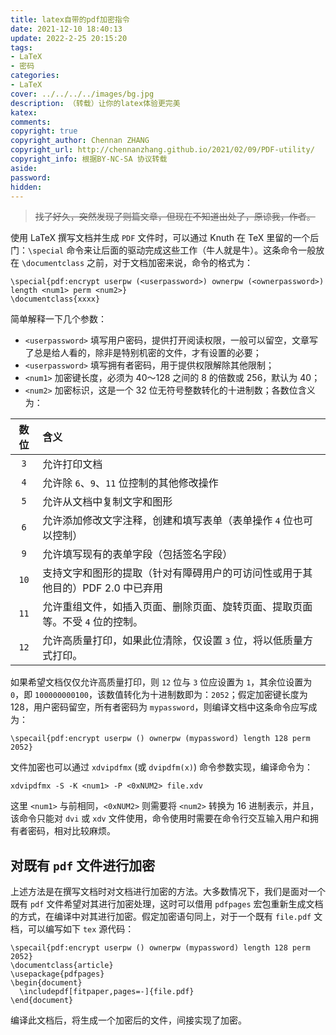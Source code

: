 ```yaml
---
title: latex自带的pdf加密指令
date: 2021-12-10 18:40:13
update: 2022-2-25 20:15:20
tags: 
- LaTeX
- 密码
categories:
- LaTeX
cover: ../../../../images/bg.jpg
description: （转载）让你的latex体验更完美
katex:
comments:
copyright: true
copyright_author: Chennan ZHANG
copyright_url: http://chennanzhang.github.io/2021/02/09/PDF-utility/
copyright_info: 根据BY-NC-SA 协议转载
aside:
password:
hidden:
---
```


> ~~找了好久，突然发现了则篇文章，但现在不知道出处了，原谅我，作者。~~

使用 LaTeX 撰写文档并生成 `PDF` 文件时，可以通过 Knuth 在 TeX 里留的一个后门：`\special` 命令来让后面的驱动完成这些工作（牛人就是牛）。这条命令一般放在 `\documentclass` 之前，对于文档加密来说，命令的格式为：

```
\special{pdf:encrypt userpw (<userpassword>) ownerpw (<ownerpassword>) length <num1> perm <num2>}
\documentclass{xxxx}
```

简单解释一下几个参数：

- `<userpassword>` 填写用户密码，提供打开阅读权限，一般可以留空，文章写了总是给人看的，除非是特别机密的文件，才有设置的必要；
- `<userpassword>` 填写拥有者密码，用于提供权限解除其他限制；
- `<num1>` 加密键长度，必须为 40～128 之间的 8 的倍数或 256，默认为 40；
- `<num2>` 加密标识，这是一个 32 位无符号整数转化的十进制数；各数位含义为：

| 数位 | 含义                                                         |
| :--: | :----------------------------------------------------------- |
| `3`  | 允许打印文档                                                 |
| `4`  | 允许除 `6`、`9`、`11` 位控制的其他修改操作                   |
| `5`  | 允许从文档中复制文字和图形                                   |
| `6`  | 允许添加修改文字注释，创建和填写表单（表单操作 `4` 位也可以控制） |
| `9`  | 允许填写现有的表单字段（包括签名字段）                       |
| `10` | 支持文字和图形的提取（针对有障碍用户的可访问性或用于其他目的）PDF 2.0 中已弃用 |
| `11` | 允许重组文件，如插入页面、删除页面、旋转页面、提取页面等。不受 `4` 位的控制。 |
| `12` | 允许高质量打印，如果此位清除，仅设置 `3` 位，将以低质量方式打印。 |

如果希望文档仅仅允许高质量打印，则 `12` 位与 `3` 位应设置为 `1`，其余位设置为 `0`，即 `100000000100`，该数值转化为十进制数即为：`2052`；假定加密键长度为 128，用户密码留空，所有者密码为 `mypassword`，则编译文档中这条命令应写成为：

```
\specail{pdf:encrypt userpw () ownerpw (mypassword) length 128 perm 2052}
```

文件加密也可以通过 `xdvipdfmx` (或 `dvipdfm(x)`) 命令参数实现，编译命令为：

```
xdvipdfmx -S -K <num1> -P <0xNUM2> file.xdv
```

这里 `<num1>` 与前相同，`<0xNUM2>` 则需要将 `<num2>` 转换为 16 进制表示，并且，该命令只能对 `dvi` 或 `xdv` 文件使用，命令使用时需要在命令行交互输入用户和拥有者密码，相对比较麻烦。

## 对既有 `pdf` 文件进行加密

上述方法是在撰写文档时对文档进行加密的方法。大多数情况下，我们是面对一个既有 `pdf` 文件希望对其进行加密处理，这时可以借用 `pdfpages` 宏包重新生成文档的方式，在编译中对其进行加密。假定加密语句同上，对于一个既有 `file.pdf` 文档，可以编写如下 `tex` 源代码：

```
\specail{pdf:encrypt userpw () ownerpw (mypassword) length 128 perm 2052}
\documentclass{article}
\usepackage{pdfpages}
\begin{document}
  \includepdf[fitpaper,pages=-]{file.pdf}
\end{document}
```

编译此文档后，将生成一个加密后的文件，间接实现了加密。
